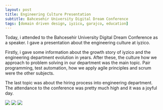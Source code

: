 ```yaml
---
layout: post
title: Engineering Culture Presentation
subtitle: Bahcesehir University Digital Dream Conference
tags: [domain driven design, iyzico, garajco, education]
---
```

Today, i attended to the Bahcesehir University Digital Dream Conference as a speaker.
I gave a presentation about the engineering culture at iyzico.

Firstly, i gave some information about the growth story of iyzico and the engineering department evolution in years.
After these, the culture how we approach to problem solving in our department was the main topic.
Pair programming, test automation, how we apply agile principles and scrum were the other subjects.

The last topic was about the hiring process into engineering department.
The attendance to the conference was pretty much high and it was a joyful day.

<img src="https://canpekdemir.github.io/img/ddd/can_bahce_1.jpg">

<img src="https://canpekdemir.github.io/img/ddd/can_bahce_2.jpg">

<img src="https://canpekdemir.github.io/img/ddd/can_bahce_3.jpg">
